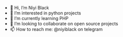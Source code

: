 - 👋 Hi, I’m Niyi Black
- 👀 I’m interested in python projects
- 🌱 I’m currently learning PHP 
- 💞️ I’m looking to collaborate on open source projects
- 📫 How to reach me: @niyiblack on telegram

<!---
NiyiHub/NiyiHub is a ✨ special ✨ repository because its `README.md` (this file) appears on your GitHub profile.
You can click the Preview link to take a look at your changes.
--->
